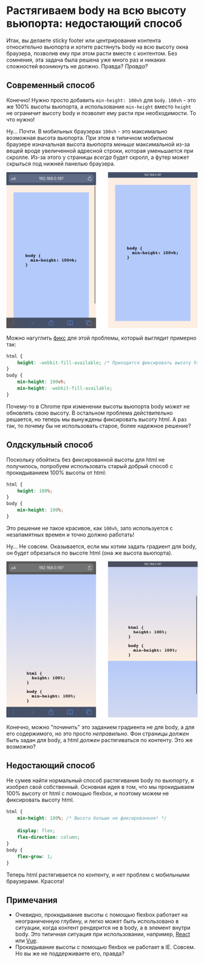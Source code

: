 # Растягиваем body на всю высоту вьюпорта: недостающий способ

Итак, вы делаете sticky footer или центрирование контента относительно вьюпорта и хотите растянуть body на всю высоту окна браузера, позволив ему при этом расти вместе с контентом. Без сомнения, эта задача была решена уже много раз и никаких сложностей возникнуть не должно. Правда? _Правда?_

## Современный способ

Конечно! Нужно просто добавить `min-height: 100vh` для `body`. `100vh` - это же 100% высоты вьюпорта, а использование `min-height` вместо `height` не ограничит высоту body и позволит ему расти при необходимости. То что нужно!

Ну... Почти. В мобильных браузерах `100vh` - это максимально возможная высота вьюпорта. При этом в типичном мобильном браузере изначальная высота вьюпорта _меньше_ максимальной из-за вещей вроде увеличенной адресной строки, которая уменьшается при скролле. Из-за этого у страницы _всегда_ будет скролл, а футер может скрыться под нижней панелью браузера.

![Демонстрация скролла в мобильном браузере](./resources/100vh-scroll.png)

Можно нагуглить [фикс](https://css-tricks.com/css-fix-for-100vh-in-mobile-webkit/) для этой проблемы, который выглядит примерно так:

```css
html {
    height: -webkit-fill-available; /* Приходится фиксировать высоту html */
}
body {
    min-height: 100vh;
    min-height: -webkit-fill-available;
}
```

Почему-то в Chrome при изменении высоты вьюпорта body может не обновлять свою высоту. В остальном проблема действительно решается, но теперь мы вынуждены фиксировать высоту html. А раз так, то почему бы не использовать старое, более надежное решение?

## Олдскульный способ

Поскольку обойтись без фиксированной высоты для html не получилось, попробуем использовать старый добрый способ с прокидыванием 100% высоты от html:

```css
html {
    height: 100%;
}
body {
    min-height: 100%;
}
```

Это решение не такое красивое, как `100vh`, зато используется с незапамятных времен и точно должно работать!

Ну... Не совсем. Оказывается, если мы хотим задать градиент для body, он будет обрезаться по высоте html (она же высота вьюпорта).

![Демонстрация обрезающегося градиента](resources/gradient-clip.png)

Конечно, можно "починить" это заданием градиента не для body, а для его содержимого, но это просто _неправильно_. Фон страницы _должен_ быть задан для body, а html _должен_ растягиваться по контенту. Это же возможно?

## Недостающий способ

Не сумев найти нормальный способ растягивания body по вьюпорту, я изобрел свой собственный. Основная идея в том, что мы прокидываем 100% высоту от html с помощью flexbox, и поэтому можем не фиксировать высоту html.

```css
html {
    min-height: 100%; /* Высота больше не фиксированная! */
    
    display: flex;
    flex-direction: column;
}
body {
    flex-grow: 1;
}
```

Теперь html растягивается по контенту, и нет проблем с мобильными браузерами. Красота!

## Примечания

* Очевидно, прокидывание высоты с помощью flexbox работает на неограниченную глубину, и легко может быть использовано в ситуации, когда контент рендерится не в body, а в элемент внутри body. Это типичная ситуация при использовании, например, [React](https://medium.com/@dan_abramov/two-weird-tricks-that-fix-react-7cf9bbdef375) или [Vue](https://vuejs.org/v2/api/#el).
* Прокидывание высоты с помощью flexbox не работает в IE. Совсем. Но вы же не поддерживаете его, правда?